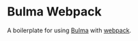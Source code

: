 # Bulma Webpack

A boilerplate for using [Bulma](https://bulma.io/) with [webpack](https://webpack.js.org/).